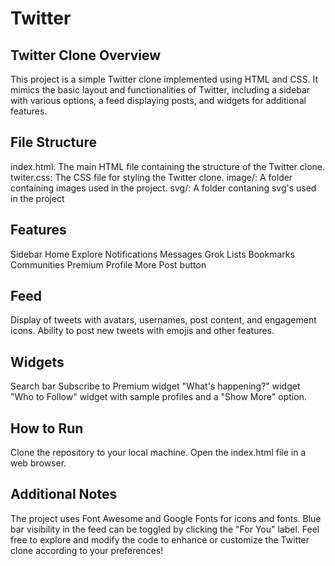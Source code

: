# Twitter

Twitter Clone 
Overview
--------

This project is a simple Twitter clone implemented using HTML and CSS. It mimics the basic layout and functionalities of Twitter, including a sidebar with various options, a feed displaying posts, and widgets for additional features.

File Structure
--------------

index.html: The main HTML file containing the structure of the Twitter clone.
twiter.css: The CSS file for styling the Twitter clone.
image/: A folder containing images used in the project.
svg/: A folder contaning svg's used in the project

Features
---------

Sidebar
Home
Explore
Notifications
Messages
Grok
Lists
Bookmarks
Communities
Premium
Profile
More
Post button

Feed
-----

Display of tweets with avatars, usernames, post content, and engagement icons.
Ability to post new tweets with emojis and other features.

Widgets
-------

Search bar
Subscribe to Premium widget
"What's happening?" widget
"Who to Follow" widget with sample profiles and a "Show More" option.

How to Run
-----------

Clone the repository to your local machine.
Open the index.html file in a web browser.

Additional Notes
-----------------

The project uses Font Awesome and Google Fonts for icons and fonts.
Blue bar visibility in the feed can be toggled by clicking the "For You" label.
Feel free to explore and modify the code to enhance or customize the Twitter clone according to your preferences!
